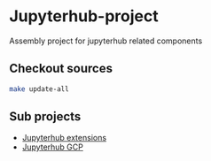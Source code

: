 # Jupyterhub-project
Assembly project for jupyterhub related components

## Checkout sources

```bash
make update-all
```

## Sub projects

* [Jupyterhub extensions](https://github.com/statisticsnorway/jupyterhub-extensions)
* [Jupyterhub GCP](https://github.com/statisticsnorway/jupyterhub-gcp)
